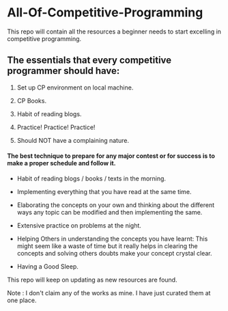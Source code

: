 # All-Of-Competitive-Programming

This repo will contain all the resources a beginner needs to start excelling in competitive programming.

## The essentials that every competitive programmer should have:

1. Set up CP environment on local machine. 

2. CP Books. 

3. Habit of reading blogs. 

4. Practice! Practice! Practice!

5. Should NOT have a complaining nature. 

#### The best technique to prepare for any major contest or for success is to make a proper schedule and follow it.

* Habit of reading blogs / books / texts in the morning.

* Implementing everything that you have read at the same time. 

* Elaborating the concepts on your own and thinking about the different ways any topic can be modified and then implementing the same.

* Extensive practice on problems at the night.

* Helping Others in understanding the concepts you have learnt: This might seem like a waste of time but it really helps in clearing the concepts and solving others doubts make your concept crystal clear.

* Having a Good Sleep.

This repo will keep on updating as new resources are found. 

Note : I don't claim any of the works as mine. I have just curated them at one place.

